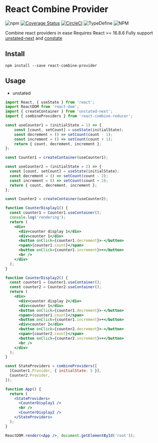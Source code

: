 # React Combine Provider

![npm](https://img.shields.io/npm/v/react-combine-provider.svg)
[![Coverage Status](https://coveralls.io/repos/github/hlhr202/React-Combine-Provider/badge.svg?branch=master)](https://coveralls.io/github/hlhr202/React-Combine-Provider?branch=master)
[![CircleCI](https://circleci.com/gh/hlhr202/React-Combine-Provider.svg?style=shield)](https://circleci.com/gh/hlhr202/React-Combine-Provider)
![TypeDefine](https://img.shields.io/npm/types/chalk.svg)
![NPM](https://img.shields.io/npm/l/react-combine-provider.svg)

Combine react providers in ease
Requires React >= 16.8.6
Fully support [unstated-next](https://github.com/jamiebuilds/unstated-next) and [constate](https://github.com/diegohaz/constate)

## Install

```
npm install --save react-combine-provider
```

## Usage

- unstated

```jsx
import React, { useState } from 'react';
import ReactDOM from 'react-dom';
import { createContainer } from 'unstated-next';
import { combineProviders } from 'react-combine-reducer';

const useCounter1 = (initialState = 1) => {
    const [count, setCount] = useState(initialState);
    const decrement = () => setCount(count - 1);
    const increment = () => setCount(count + 1);
    return { count, decrement, increment };
};

const Counter1 = createContainer(useCounter1);

const useCounter2 = (initialState = 2) => {
  const [count, setCount] = useState(initialState);
  const decrement = () => setCount(count - 2);
  const increment = () => setCount(count + 2);
  return { count, decrement, increment };
};

const Counter2 = createContainer(useCounter2);

function CounterDisplay1() {
  const counter1 = Counter1.useContainer();
  console.log('rendering');
  return (
    <div>
      <div>counter display 1</div>
      <div>counter 1</div>
      <button onClick={counter1.decrement}>-</button>
      <span>{counter1.count}</span>
      <button onClick={counter1.increment}>+</button>
      <br />
    </div>
  );
}

function CounterDisplay2() {
  const counter1 = Counter1.useContainer();
  const counter2 = Counter2.useContainer();
  return (
    <div>
      <div>counter display 2</div>
      <div>counter 1</div>
      <button onClick={counter1.decrement}>-</button>
      <span>{counter1.count}</span>
      <button onClick={counter1.increment}>+</button>
      <div>counter 2</div>
      <button onClick={counter2.decrement}>-</button>
      <span>{counter2.count}</span>
      <button onClick={counter2.increment}>+</button>
      <br />
    </div>
  );
}

const StateProviders = combineProviders([
  [Counter1.Provider, { initialState: 5 }],
  Counter2.Provider,
]);

function App() {
  return (
    <StateProviders>
      <CounterDisplay1 />
      <br />
      <CounterDisplay2 />
    </StateProviders>
  );
}

ReactDOM.render(<App />, document.getElementById('root'));
```
